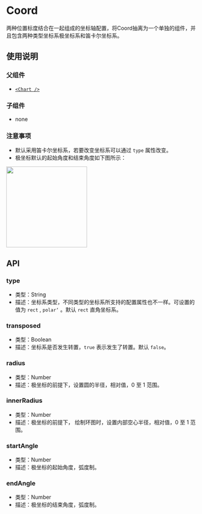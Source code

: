 # Coord





两种位置标度结合在一起组成的坐标轴配置，将Coord抽离为一个单独的组件，并且包含两种类型坐标系极坐标系和笛卡尔坐标系。

## 使用说明
### 父组件
- [`<Chart />`](47)

### 子组件
- none

### 注意事项

- 默认采用笛卡尔坐标系，若要改变坐标系可以通过 `type` 属性改变。
- 极坐标默认的起始角度和结束角度如下图所示：

<img src="https://zos.alipayobjects.com/skylark/85950a42-9579-44cb-b656-8dd28c9a014a/attach/2378/d648679184c6977c/image.png" width="214px">

## API

###  type
* 类型：String
* 描述：坐标系类型，不同类型的坐标系所支持的配置属性也不一样。可设置的值为 `rect` , `polar‘` 。默认 `rect` 直角坐标系。

###  transposed
* 类型：Boolean
* 描述：坐标系是否发生转置，`true` 表示发生了转置。默认 `false`。

###  radius
* 类型：Number
* 描述：极坐标的前提下，设置圆的半径，相对值，0 至 1 范围。

###  innerRadius
* 类型：Number
* 描述：极坐标的前提下， 绘制环图时，设置内部空心半径，相对值，0 至 1 范围。

###  startAngle
* 类型：Number
* 描述：极坐标的起始角度，弧度制。

###  endAngle
* 类型：Number
* 描述：极坐标的结束角度，弧度制。
